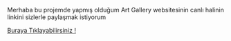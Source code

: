 <p>Merhaba bu projemde yapmış olduğum Art Gallery websitesinin canlı halinin linkini sizlerle paylaşmak istiyorum</p>
<a href="https://www.artg-allery-c7a65b.netlify.app">Buraya Tıklayabilirsiniz !<a/>
